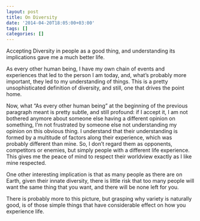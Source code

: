 ```yaml
---
layout: post
title: On Diversity
date: '2014-04-20T18:05:00+03:00'
tags: []
categories: []
---
```

Accepting Diversity in people as a good thing, and understanding its
implications gave me a much better life.

As every other human being, I have my own chain of events and
experiences that led to the person I am today, and, what’s probably more
important, they led to my understanding of things. This is a pretty
unsophisticated definition of diversity, and still, one that drives the
point home.

Now, what “As every other human being” at the beginning of the previous
paragraph meant is pretty subtle, and still profound: if I accept it, I
am not bothered anymore about someone else having a different opinion on
something, I’m not frustrated by someone else not understanding my
opinion on this obvious thing. I understand that their understanding is
formed by a multitude of factors along their experience, which was
probably different than mine. So, I don’t regard them as opponents,
competitors or enemies, but simply people with a different life
experience. This gives me the peace of mind to respect their worldview
exactly as I like mine respected.

One other interesting implication is that as many people as there are on
Earth, given their innate diversity, there is little risk that too many
people will want the same thing that you want, and there will be none
left for you.

There is probably more to this picture, but grasping why variety is
naturally good, is of those simple things that have considerable effect
on how you  experience life.
